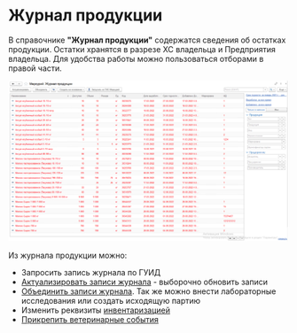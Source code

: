 # Журнал продукции

В справочнике **"Журнал продукции"** содержатся сведения об остатках продукции. Остатки хранятся в разрезе ХС владельца и Предприятия владельца.  Для удобства работы можно пользоваться отборами в правой части.

[![1][1]][1]

Из журнала продукции можно:

- Запросить запись журнала по ГУИД
- [Актуализировать записи журнала](UpdatingJournalEntries.md) - выборочно обновить записи
- [Объединить записи журнала](MergingJournalEntries.md). Так же можно внести лабораторные исследования или создать исходящую партию
- Изменить реквизиты [инвентаризацией](Inventory.md)
- [Прикрепить ветеринарные события](AttachingVeterinaryEvents.md)

[1]: ProductionJournal.assets/1.png
